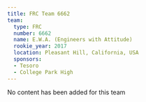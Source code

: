 ```yaml
---
title: FRC Team 6662
team:
  type: FRC
  number: 6662
  name: E.W.A. (Engineers with Attitude)
  rookie_year: 2017
  location: Pleasant Hill, California, USA
  sponsors:
  - Tesoro
  - College Park High
---
```


No content has been added for this team